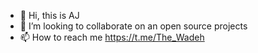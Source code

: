 - 👋 Hi, this is AJ
- 💞️ I’m looking to collaborate on an open source projects
- 📫 How to reach me https://t.me/The_Wadeh

<!---
TheWadeh/TheWadeh is a ✨ special ✨ repository because its `README.md` (this file) appears on your GitHub profile.
You can click the Preview link to take a look at your changes.
--->
